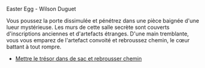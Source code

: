 Easter Egg - Wilson Duguet

Vous poussez la porte dissimulée et pénétrez dans une pièce baignée d'une lueur mystérieuse.
Les murs de cette salle secrète sont couverts d'inscriptions anciennes et d'artefacts étranges.
D'une main tremblante, vous vous emparez de l'artefact convoité et rebroussez chemin, le cœur battant à tout rompre.

- [Mettre le trésor dans de sac et rebrousser chemin](https://github.com/WilsonUCA/Labyrinthe-sens-dessus-dessous/blob/main/La%20Tour%20de%20l%E2%80%99Enigme.md)